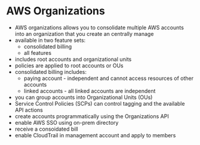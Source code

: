 # AWS Organizations

- AWS organizations allows you to consolidate multiple AWS accounts into an organization that you create an centrally manage
- available in two feature sets:
  - consolidated billing
  - all features
- includes root accounts and organizational units
- policies are applied to root accounts or OUs
- consolidated billing includes:
  - paying account - independent and cannot access resources of other accounts
  - linked accounts - all linked accounts are independent
- you can group accounts into Organizational Units (OUs)
- Service Control Policies (SCPs) can control tagging and the available API actions
- create accounts programmatically using the Organizations API
- enable AWS SSO using on-prem directory
- receive a consoidated bill
- enable CloudTrail in management account and apply to members
